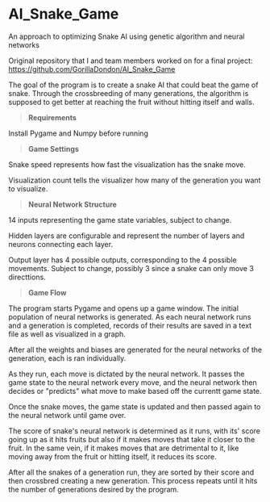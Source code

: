 # AI_Snake_Game
An approach to optimizing Snake AI using genetic algorithm and neural networks

Original repository that I and team members worked on for a final project:
https://github.com/GorillaDondon/AI_Snake_Game

The goal of the program is to create a snake AI that could beat the game of snake. Through the crossbreeding of many generations, the algorithm is supposed to get better at reaching the fruit without hitting itself and walls. 




> **Requirements**

Install Pygame and Numpy before running

> **Game Settings**

Snake speed represents how fast the visualization has the snake move.

Visualization count tells the visualizer how many of the generation you want to visualize.

> **Neural Network Structure**

14 inputs representing the game state variables, subject to change.

Hidden layers are configurable and represent the number of layers and neurons connecting each layer.

Output layer has 4 possible outputs, corresponding to the 4 possible movements. Subject to change, possibly 3 since a snake can only move 3 directtions.

> **Game Flow**

The program starts Pygame and opens up a game window. The initial population of neural networks is generated. As each neural network runs and a generation is completed, records of their results are saved in a text file as well as visualized in a graph. 

After all the weights and biases are generated for the neural networks of the generation, each is ran individually.

As they run, each move is dictated by the neural network. It passes the game state to the neural network every move, and the neural network then decides or "predicts" what move to make based off the currentt game state. 

Once the snake moves, the game state is updated and then passed again to the neural network until game over. 

The score of snake's neural network is determined as it runs, with its' score going up as it hits fruits but also if it makes moves that take it closer to the fruit. In the same vein, if it makes moves that are detrimental to it, like moving away from the fruit or hitting itself, it reduces its score. 

After all the snakes of a generation run, they are sorted by their score and then crossbred creating a new generation. This process repeats until it hits the number of generations desired by the program. 
